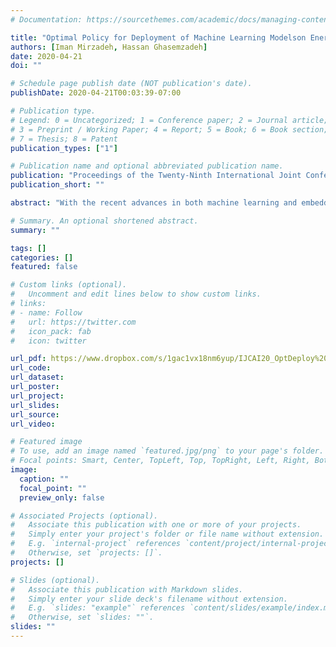 ```yaml
---
# Documentation: https://sourcethemes.com/academic/docs/managing-content/

title: "Optimal Policy for Deployment of Machine Learning Modelson Energy-Bounded Systems"
authors: [Iman Mirzadeh, Hassan Ghasemzadeh]
date: 2020-04-21
doi: ""

# Schedule page publish date (NOT publication's date).
publishDate: 2020-04-21T00:03:39-07:00

# Publication type.
# Legend: 0 = Uncategorized; 1 = Conference paper; 2 = Journal article;
# 3 = Preprint / Working Paper; 4 = Report; 5 = Book; 6 = Book section;
# 7 = Thesis; 8 = Patent
publication_types: ["1"]

# Publication name and optional abbreviated publication name.
publication: "Proceedings of the Twenty-Ninth International Joint Conference on Artificial Intelligence (IJCAI)"
publication_short: ""

abstract: "With the recent advances in both machine learning and embedded systems research, the demand to deploy computational models for real-time execution on edge devices has increased substantially. Without deploying computational models on edge devices, the frequent transmission of sensor data to the cloud results in rapid battery draining due to the energy consumption of wireless data transmission. This rapid power dissipation leads to a considerable reduction in the battery lifetime of the system, therefore jeopardizing the real-world utility of smart devices. It is well-established that for difficult machine learning tasks, models with higher performance often require more computation power and thus are not power-efficient choices for deployment on edge devices. However, the trade-offs between performance and power consumption are not well studied. While numerous methods (e.g., model compression) have been developed to obtain an optimal model, these methods focus on improving the efficiency of a ''single'' model. In an entirely new direction, we introduce an effective method to find a combination of ''multiple''  models that are optimal in terms of power-efficiency and performance by solving an optimization problem in which both performance and power consumption are taken into account. Experimental results demonstrate that on the ImageNet dataset, we can achieve a 20% energy reduction with only 0.3% accuracy drop compared to Squeeze-and-Excitation Networks.  Compared to a pruned convolutional neural network for human activity recognition, while consuming 1.7% less energy, our proposed policy achieves 1.3% higher accuracy."

# Summary. An optional shortened abstract.
summary: ""

tags: []
categories: []
featured: false

# Custom links (optional).
#   Uncomment and edit lines below to show custom links.
# links:
# - name: Follow
#   url: https://twitter.com
#   icon_pack: fab
#   icon: twitter

url_pdf: https://www.dropbox.com/s/1gac1vx18nm6yup/IJCAI20_OptDeploy%20%2817%29.pdf?dl=0
url_code:
url_dataset:
url_poster:
url_project:
url_slides:
url_source:
url_video:

# Featured image
# To use, add an image named `featured.jpg/png` to your page's folder. 
# Focal points: Smart, Center, TopLeft, Top, TopRight, Left, Right, BottomLeft, Bottom, BottomRight.
image:
  caption: ""
  focal_point: ""
  preview_only: false

# Associated Projects (optional).
#   Associate this publication with one or more of your projects.
#   Simply enter your project's folder or file name without extension.
#   E.g. `internal-project` references `content/project/internal-project/index.md`.
#   Otherwise, set `projects: []`.
projects: []

# Slides (optional).
#   Associate this publication with Markdown slides.
#   Simply enter your slide deck's filename without extension.
#   E.g. `slides: "example"` references `content/slides/example/index.md`.
#   Otherwise, set `slides: ""`.
slides: ""
---
```

